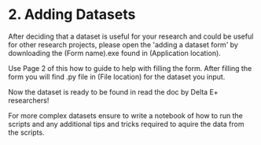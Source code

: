 # **2. Adding Datasets**

After deciding that a dataset is useful for your research and could be useful for other research projects, please open the 'adding a dataset form' by downloading the (Form name).exe found in (Application location).

Use Page 2 of this how to guide to help with filling the form. After filling the form you will find .py file in (File location) for the dataset you input.

Now the dataset is ready to be found in read the doc by Delta E+ researchers!

For more complex datasets ensure to write a notebook of how to run the scripts and any additional tips and tricks required to aquire the data from the scripts.

